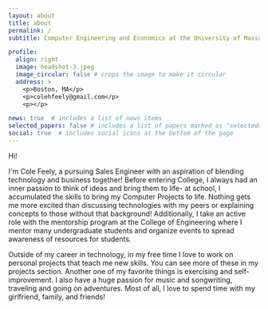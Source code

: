 ```yaml
---
layout: about
title: about
permalink: /
subtitle: Computer Engineering and Economics at the University of Massachusetts Amherst

profile:
  align: right
  image: headshot-3.jpeg
  image_circular: false # crops the image to make it circular
  address: >
    <p>Boston, MA</p>
    <p>colehfeely@gmail.com</p>
    <p></p>

news: true  # includes a list of news items
selected_papers: false # includes a list of papers marked as "selected={true}"
social: true  # includes social icons at the bottom of the page
---
```

Hi!

I'm Cole Feely, a pursuing Sales Engineer with an aspiration of blending technology and business together! Before entering College, I always had an inner passion to think of ideas and bring them to life- at school, I accumulated the skills to bring my Computer Projects to life. Nothing gets me more excited than discussing technologies with my peers or explaining concepts to those without that background! Additionally, I take an active role with the mentorship program at the College of Engineering where I mentor many undergraduate students and organize events to spread awareness of resources for students. 

Outside of my career in technology, in my free time I love to work on personal projects that teach me new skills. You can see more of these in my projects section. Another one of my favorite things is exercising and self-improvement. I also have a huge passion for music and songwriting, traveling and going on adventures. Most of all, I love to spend time with my girlfriend, family, and friends!